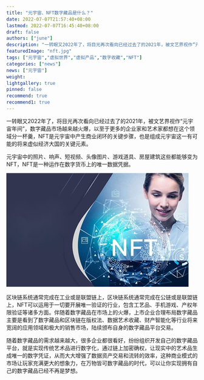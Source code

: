 ```yaml
---
title: "元宇宙、NFT数字藏品是什么？"
date: 2022-07-07T21:57:40+08:00
lastmod: 2022-07-07T16:45:40+08:00
draft: false
authors: ["june"]
description: "一转眼又2022年了，将目光再次看向已经过去了的2021年，被文艺界视作“元宇宙年间”，数字藏品市场越来越火爆，以至于更多的企业家和艺术家都想在这个领域分一杯羹，NFT是元宇宙中产生商业闭环的关键步骤，也是组成元宇宙这一有可能的将来虚似经济大国的关键元素。"
featuredImage: "nft.jpg"
tags: ["元宇宙","虚拟世界","虚拟产品","数字收藏","NFT"]
categories: ["news"]
news: ["元宇宙"]
weight: 
lightgallery: true
pinned: false
recommend: true
recommend1: true
---
```


一转眼又2022年了，将目光再次看向已经过去了的2021年，被文艺界视作“元宇宙年间”，数字藏品市场越来越火爆，以至于更多的企业家和艺术家都想在这个领域分一杯羹，NFT是元宇宙中产生商业闭环的关键步骤，也是组成元宇宙这一有可能的将来虚似经济大国的关键元素。

元宇宙中的照片、响声、短视频、头像图片、游戏道具、房屋建筑这些都能够变为NFT，NFT是一种运作在数字货币上的唯一数据凭据。

![数字藏品](nft.jpg)



区块链系统通常完成在工业或是联盟链上，区块链系统通常完成在公链或是联盟链上，NFT可以运用于一切要开展唯一验证的行业，包含工艺品、手机游戏、产权年限验证等诸多方面。伴随着数字藏品在市场上的火爆，上市企业合理布局数字藏品主要是看到了数字藏品和区块链在版权法、数据艺术收藏、财产智能化等行业将来宽阔的应用领域和极大的销售市场，陆续颁布自身的数字藏品平台交易。

随着数字藏品的需求越来越大，很多企业都很看好，纷纷组织开发自己的数字藏品平台，就是实现传统艺术品进行数字化，通过链上加密确权，让现实中的艺术品生成唯一的数字凭证，从而大大增强了数据资产交易和流转的效率，这种商业模式的市场让玩家充满更大的想象力，在万物皆可数字藏品的时代，可以让你实现拥有自己的数字藏品已经不再是梦想。
